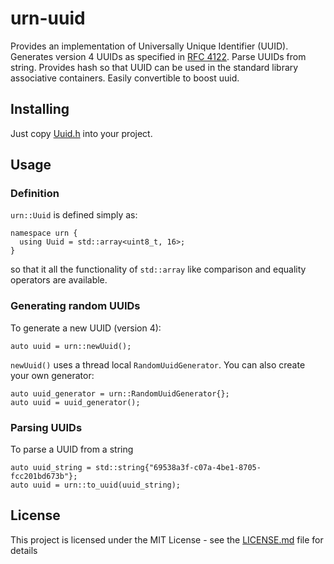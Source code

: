 # urn-uuid

Provides an implementation of Universally Unique Identifier (UUID).
Generates version 4 UUIDs as specified in [RFC 4122](https://www.ietf.org/rfc/rfc4122.txt). 
Parse UUIDs from string. 
Provides hash so that UUID can be used in the standard library associative containers.
Easily convertible to boost uuid.

## Installing

Just copy [Uuid.h](Uuid.h) into your project.

## Usage

### Definition ###

`urn::Uuid` is defined simply as:
```
namespace urn {
  using Uuid = std::array<uint8_t, 16>;
}
```
so that it all the functionality of `std::array` 
like comparison and equality operators are available. 

### Generating random UUIDs

To generate a new UUID (version 4):

```
auto uuid = urn::newUuid();
```
`newUuid()` uses a thread local `RandomUuidGenerator`. You can also create your own generator:

```
auto uuid_generator = urn::RandomUuidGenerator{};
auto uuid = uuid_generator();
```

### Parsing UUIDs

To parse a UUID from a string

```
auto uuid_string = std::string{"69538a3f-c07a-4be1-8705-fcc201bd673b"};
auto uuid = urn::to_uuid(uuid_string);
```


## License

This project is licensed under the MIT License - see the [LICENSE.md](LICENSE.md) file for details
